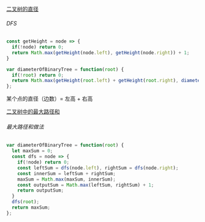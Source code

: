 [二叉树的直径](https://leetcode.cn/problems/diameter-of-binary-tree/description/?envType=study-plan-v2&envId=top-100-liked)

###### DFS

```JavaScript
const getHeight = node => {
  if(!node) return 0;
  return Math.max(getHeight(node.left), getHeight(node.right)) + 1;
}

var diameterOfBinaryTree = function(root) {
  if(!root) return 0;
  return Math.max(getHeight(root.left) + getHeight(root.right), diameterOfBinaryTree(root.left), diameterOfBinaryTree(root.right));
};
```

某个点的直径（边数）= 左高 + 右高

[二叉树中的最大路径和](https://leetcode.cn/problems/binary-tree-maximum-path-sum/?envType=study-plan-v2&envId=top-100-liked)

###### 最大路径和做法

```javascript
var diameterOfBinaryTree = function(root) {
  let maxSum = 0;
  const dfs = node => {
    if(!node) return 0;
    const leftSum = dfs(node.left), rightSum = dfs(node.right);
    const innerSum = leftSum + rightSum;
    maxSum = Math.max(maxSum, innerSum);
    const outputSum = Math.max(leftSum, rightSum) + 1;
    return outputSum;
  }
  dfs(root);
  return maxSum;
};
```